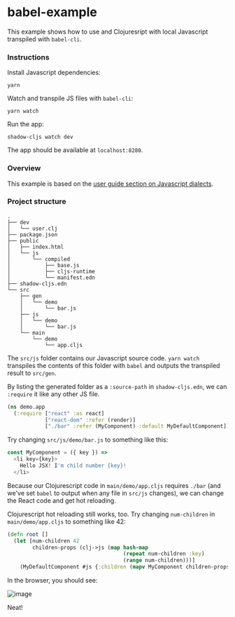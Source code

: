 # babel-example

This example shows how to use and Clojuresript with local Javascript transpiled with `babel-cli`.

### Instructions

Install Javascript dependencies:
```
yarn 
```

Watch and transpile JS files with `babel-cli`:
```
yarn watch
```

Run the app:
```
shadow-cljs watch dev
```

The app should be available at `localhost:8280`.


### Overview
This example is based on the [user guide section on Javascript dialects](https://shadow-cljs.github.io/docs/UsersGuide.html#_language_support). 

### Project structure
```
.
├── dev
│   └── user.clj
├── package.json
├── public
│   ├── index.html
│   └── js
│       └── compiled
│           ├── base.js
│           ├── cljs-runtime
│           └── manifest.edn
├── shadow-cljs.edn
└── src
    ├── gen
    │   └── demo
    │       └── bar.js
    ├── js
    │   └── demo
    │       └── bar.js
    └── main
        └── demo
            └── app.cljs
```
The `src/js` folder contains our Javascript source code. `yarn watch` transpiles the contents of this folder with `babel` and 
outputs the transpiled result to `src/gen`. 

By listing the generated folder as a `:source-path` in `shadow-cljs.edn`, we can `:require` it like any other JS file.

```cljs
(ns demo.app
  (:require ["react" :as react]
            ["react-dom" :refer (render)]
            ["./bar" :refer (MyComponent) :default MyDefaultComponent]))

```

Try changing `src/js/demo/bar.js` to something like this:

```js
const MyComponent = ({ key }) => 
  <li key={key}>
    Hello JSX! I'm child number {key}!
  </li>

```

Because our Clojurescript code in `main/demo/app.cljs` requires `./bar` (and we've set `babel` to output when any file in `src/js` changes), we can change the React code and get hot reloading.


Clojurescript hot reloading still works, too. Try changing `num-children` in `main/demo/app.cljs` to something like 42:

```cljs
(defn root []
  (let [num-children 42
        children-props (clj->js (map hash-map
                                     (repeat num-children :key)
                                     (range num-children)))]
    (MyDefaultComponent #js {:children (mapv MyComponent children-props)})))


```

In the browser, you should see:

![image](https://user-images.githubusercontent.com/9045165/38771997-c7267f78-3fe1-11e8-90e1-586794824853.png)

Neat!

